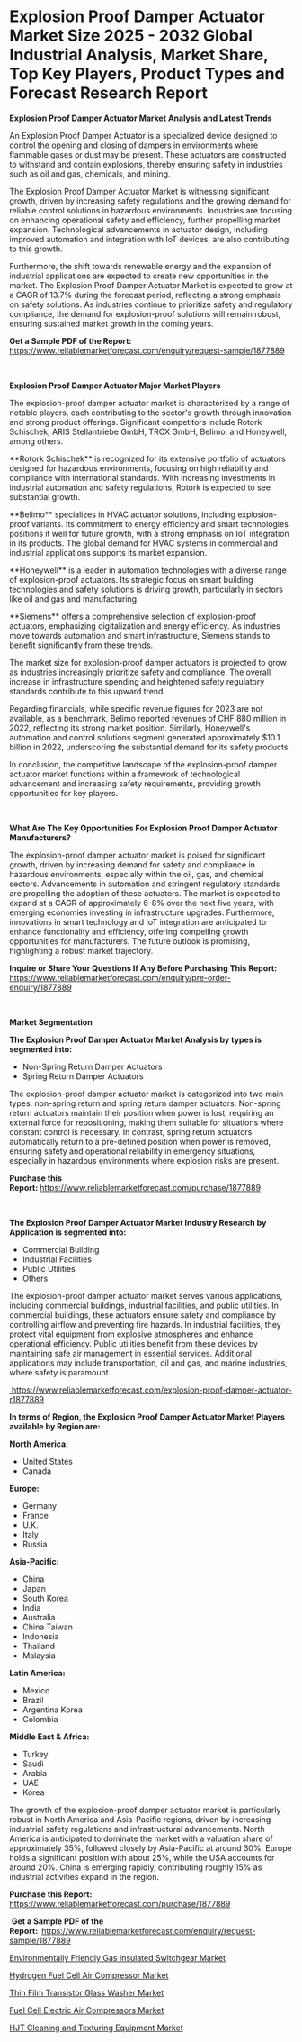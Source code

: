 <p><h1>Explosion Proof Damper Actuator Market Size 2025 - 2032 Global Industrial Analysis, Market Share, Top Key Players, Product Types and Forecast Research Report</h1></p><p><strong>Explosion Proof Damper Actuator Market Analysis and Latest Trends</strong></p>
<p><p>An Explosion Proof Damper Actuator is a specialized device designed to control the opening and closing of dampers in environments where flammable gases or dust may be present. These actuators are constructed to withstand and contain explosions, thereby ensuring safety in industries such as oil and gas, chemicals, and mining.</p><p>The Explosion Proof Damper Actuator Market is witnessing significant growth, driven by increasing safety regulations and the growing demand for reliable control solutions in hazardous environments. Industries are focusing on enhancing operational safety and efficiency, further propelling market expansion. Technological advancements in actuator design, including improved automation and integration with IoT devices, are also contributing to this growth.</p><p>Furthermore, the shift towards renewable energy and the expansion of industrial applications are expected to create new opportunities in the market. The Explosion Proof Damper Actuator Market is expected to grow at a CAGR of 13.7% during the forecast period, reflecting a strong emphasis on safety solutions. As industries continue to prioritize safety and regulatory compliance, the demand for explosion-proof solutions will remain robust, ensuring sustained market growth in the coming years.</p></p>
<p><strong>Get a Sample PDF of the Report:&nbsp;</strong> <a href="https://www.reliablemarketforecast.com/enquiry/request-sample/1877889?utm_campaign=1169&utm_medium=2&utm_source=Github&utm_content=ia&utm_term=28022025&utm_id=explosion-proof-damper-actuator">https://www.reliablemarketforecast.com/enquiry/request-sample/1877889</a></p>
<p>&nbsp;</p>
<p><strong>Explosion Proof Damper Actuator Major Market Players</strong></p>
<p><p>The explosion-proof damper actuator market is characterized by a range of notable players, each contributing to the sector's growth through innovation and strong product offerings. Significant competitors include Rotork Schischek, ARIS Stellantriebe GmbH, TROX GmbH, Belimo, and Honeywell, among others.</p><p>**Rotork Schischek** is recognized for its extensive portfolio of actuators designed for hazardous environments, focusing on high reliability and compliance with international standards. With increasing investments in industrial automation and safety regulations, Rotork is expected to see substantial growth.</p><p>**Belimo** specializes in HVAC actuator solutions, including explosion-proof variants. Its commitment to energy efficiency and smart technologies positions it well for future growth, with a strong emphasis on IoT integration in its products. The global demand for HVAC systems in commercial and industrial applications supports its market expansion.</p><p>**Honeywell** is a leader in automation technologies with a diverse range of explosion-proof actuators. Its strategic focus on smart building technologies and safety solutions is driving growth, particularly in sectors like oil and gas and manufacturing.</p><p>**Siemens** offers a comprehensive selection of explosion-proof actuators, emphasizing digitalization and energy efficiency. As industries move towards automation and smart infrastructure, Siemens stands to benefit significantly from these trends.</p><p>The market size for explosion-proof damper actuators is projected to grow as industries increasingly prioritize safety and compliance. The overall increase in infrastructure spending and heightened safety regulatory standards contribute to this upward trend. </p><p>Regarding financials, while specific revenue figures for 2023 are not available, as a benchmark, Belimo reported revenues of CHF 880 million in 2022, reflecting its strong market position. Similarly, Honeywell's automation and control solutions segment generated approximately $10.1 billion in 2022, underscoring the substantial demand for its safety products. </p><p>In conclusion, the competitive landscape of the explosion-proof damper actuator market functions within a framework of technological advancement and increasing safety requirements, providing growth opportunities for key players.</p></p>
<p>&nbsp;</p>
<p><strong>What Are The Key Opportunities For Explosion Proof Damper Actuator Manufacturers?</strong></p>
<p><p>The explosion-proof damper actuator market is poised for significant growth, driven by increasing demand for safety and compliance in hazardous environments, especially within the oil, gas, and chemical sectors. Advancements in automation and stringent regulatory standards are propelling the adoption of these actuators. The market is expected to expand at a CAGR of approximately 6-8% over the next five years, with emerging economies investing in infrastructure upgrades. Furthermore, innovations in smart technology and IoT integration are anticipated to enhance functionality and efficiency, offering compelling growth opportunities for manufacturers. The future outlook is promising, highlighting a robust market trajectory.</p></p>
<p><strong>Inquire or Share Your Questions If Any Before Purchasing This Report:</strong> <a href="https://www.reliablemarketforecast.com/enquiry/pre-order-enquiry/1877889?utm_campaign=1169&utm_medium=2&utm_source=Github&utm_content=ia&utm_term=28022025&utm_id=explosion-proof-damper-actuator">https://www.reliablemarketforecast.com/enquiry/pre-order-enquiry/1877889</a></p>
<p>&nbsp;</p>
<p><strong>Market Segmentation</strong></p>
<p><strong>The Explosion Proof Damper Actuator Market Analysis by types is segmented into:</strong></p>
<p><ul><li>Non-Spring Return Damper Actuators</li><li>Spring Return Damper Actuators</li></ul></p>
<p><p>The explosion-proof damper actuator market is categorized into two main types: non-spring return and spring return damper actuators. Non-spring return actuators maintain their position when power is lost, requiring an external force for repositioning, making them suitable for situations where constant control is necessary. In contrast, spring return actuators automatically return to a pre-defined position when power is removed, ensuring safety and operational reliability in emergency situations, especially in hazardous environments where explosion risks are present.</p></p>
<p><strong>Purchase this Report:&nbsp;</strong><a href="https://www.reliablemarketforecast.com/purchase/1877889?utm_campaign=1169&utm_medium=2&utm_source=Github&utm_content=ia&utm_term=28022025&utm_id=explosion-proof-damper-actuator">https://www.reliablemarketforecast.com/purchase/1877889</a></p>
<p>&nbsp;</p>
<p><strong>The Explosion Proof Damper Actuator Market Industry Research by Application is segmented into:</strong></p>
<p><ul><li>Commercial Building</li><li>Industrial Facilities</li><li>Public Utilities</li><li>Others</li></ul></p>
<p><p>The explosion-proof damper actuator market serves various applications, including commercial buildings, industrial facilities, and public utilities. In commercial buildings, these actuators ensure safety and compliance by controlling airflow and preventing fire hazards. In industrial facilities, they protect vital equipment from explosive atmospheres and enhance operational efficiency. Public utilities benefit from these devices by maintaining safe air management in essential services. Additional applications may include transportation, oil and gas, and marine industries, where safety is paramount.</p></p>
<p><a href="https://www.reliablemarketforecast.com/explosion-proof-damper-actuator-r1877889?utm_campaign=1169&utm_medium=2&utm_source=Github&utm_content=ia&utm_term=28022025&utm_id=explosion-proof-damper-actuator">&nbsp;https://www.reliablemarketforecast.com/explosion-proof-damper-actuator-r1877889</a></p>
<p><strong>In terms of Region, the Explosion Proof Damper Actuator Market Players available by Region are:</strong></p>
<p>
    <p> <strong> North America: </strong>
        <ul>
            <li>United States</li>
            <li>Canada</li>
        </ul>
        </p> 
    <p> <strong> Europe: </strong>
        <ul>
            <li>Germany</li>
            <li>France</li>
            <li>U.K.</li>
            <li>Italy</li>
            <li>Russia</li>
        </ul>
        </p> 
    <p> <strong> Asia-Pacific: </strong>
        <ul>
            <li>China</li>
            <li>Japan</li>
            <li>South Korea</li>
            <li>India</li>
            <li>Australia</li>
            <li>China Taiwan</li>
            <li>Indonesia</li>
            <li>Thailand</li>
            <li>Malaysia</li>
        </ul>
        </p> 
    <p> <strong> Latin America: </strong>
        <ul>
            <li>Mexico</li>
            <li>Brazil</li>
            <li>Argentina Korea</li>
            <li>Colombia</li>
        </ul>
        </p> 
    <p> <strong> Middle East & Africa: </strong>
        <ul>
            <li>Turkey</li>
            <li>Saudi</li>
            <li>Arabia</li>
            <li>UAE</li>
            <li>Korea</li>
        </ul>
    </p>
    </p>
<p><p>The growth of the explosion-proof damper actuator market is particularly robust in North America and Asia-Pacific regions, driven by increasing industrial safety regulations and infrastructural advancements. North America is anticipated to dominate the market with a valuation share of approximately 35%, followed closely by Asia-Pacific at around 30%. Europe holds a significant position with about 25%, while the USA accounts for around 20%. China is emerging rapidly, contributing roughly 15% as industrial activities expand in the region.</p></p>
<p><strong>Purchase this Report: </strong><a href="https://www.reliablemarketforecast.com/purchase/1877889?utm_campaign=1169&utm_medium=2&utm_source=Github&utm_content=ia&utm_term=28022025&utm_id=explosion-proof-damper-actuator">https://www.reliablemarketforecast.com/purchase/1877889</a></p>
<p>&nbsp;<strong>Get a Sample PDF of the Report:&nbsp;&nbsp;</strong><a href="https://www.reliablemarketforecast.com/enquiry/request-sample/1877889?utm_campaign=1169&utm_medium=2&utm_source=Github&utm_content=ia&utm_term=28022025&utm_id=explosion-proof-damper-actuator">https://www.reliablemarketforecast.com/enquiry/request-sample/1877889</a></p>
<p><strong></strong></p>
<p><p><a href="https://github.com/mookiesville/Market-Research-Report-List-1/blob/main/environmentally-friendly-gas-insulated-switchgear-market.md?utm_campaign=1169&utm_medium=2&utm_source=Github&utm_content=ia&utm_term=28022025&utm_id=explosion-proof-damper-actuator">Environmentally Friendly Gas Insulated Switchgear Market</a></p><p><a href="https://github.com/willjis/Market-Research-Report-List-1/blob/main/hydrogen-fuel-cell-air-compressor-market.md?utm_campaign=1169&utm_medium=2&utm_source=Github&utm_content=ia&utm_term=28022025&utm_id=explosion-proof-damper-actuator">Hydrogen Fuel Cell Air Compressor Market</a></p><p><a href="https://github.com/XavierTyler76/Market-Research-Report-List-1/blob/main/thin-film-transistor-glass-washer-market.md?utm_campaign=1169&utm_medium=2&utm_source=Github&utm_content=ia&utm_term=28022025&utm_id=explosion-proof-damper-actuator">Thin Film Transistor Glass Washer Market</a></p><p><a href="https://github.com/castoriffic/Market-Research-Report-List-5/blob/main/fuel-cell-electric-air-compressors-market.md?utm_campaign=1169&utm_medium=2&utm_source=Github&utm_content=ia&utm_term=28022025&utm_id=explosion-proof-damper-actuator">Fuel Cell Electric Air Compressors Market</a></p><p><a href="https://github.com/marlanamarvn/Market-Research-Report-List-1/blob/main/hjt-cleaning-and-texturing-equipment-market.md?utm_campaign=1169&utm_medium=2&utm_source=Github&utm_content=ia&utm_term=28022025&utm_id=explosion-proof-damper-actuator">HJT Cleaning and Texturing Equipment Market</a></p></p>